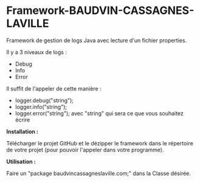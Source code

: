 # Framework-BAUDVIN-CASSAGNES-LAVILLE

Framework de gestion de logs Java avec lecture d'un fichier properties.

Il y a 3 niveaux de logs :
  - Debug
  - Info
  - Error

Il suffit de l'appeler de cette manière : 

  - logger.debug("string");
  - logger.info("string");
  - logger.error("string"); avec "string" qui sera ce que vous souhaitez écrire


**Installation :** 

  Télécharger le projet GitHub et le dézipper le framework dans le répertoire de votre projet (pour pouvoir l'appeler dans votre programme).

**Utilisation :**

  Faire un "package baudvincassagneslaville.com;" dans la Classe désirée.
